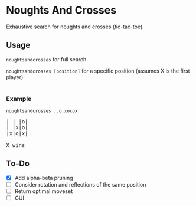 # Noughts And Crosses
Exhaustive search for noughts and crosses (tic-tac-toe).

## Usage
`noughtsandcrosses` for full search

`noughtsandcrosses [position]` for a specific position
(assumes X is the first player)
<br></br>
### Example
`noughtsandcrosses ..o.xoxox`
<pre>
| | |o|
| |x|o|
|x|o|x| 

X wins
</pre>
## To-Do
- [x] Add alpha-beta pruning 
- [ ] Consider rotation and reflections of the same position
- [ ] Return optimal moveset
- [ ] GUI
